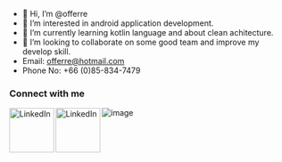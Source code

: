 - 👋 Hi, I’m @offerre
- 👀 I’m interested in android application development.
- 🌱 I’m currently learning kotlin language and about clean achitecture.
- 💞️ I’m looking to collaborate on some good team and improve my develop skill.
- Email: offerre@hotmail.com
- Phone No: +66 (0)85-834-7479

### Connect with me
[<img align="left" alt="LinkedIn" width="80" src="https://github.com/melanieshi0120/melanieshi0120/blob/master/linkedin.ico" />](https://www.linkedin.com/in/aofferry/)
[<img align="left" alt="LinkedIn" width="80" src="https://github.com/melanieshi0120/melanieshi0120/blob/master/facebook.ico" />](https://www.facebook.com/Bucky.thanawat/)
![image](https://img.shields.io/badge/Facebook-1877F2?style=for-the-badge&logo=facebook&logoColor=white)
<br />

### 

<!---
offerre/offerre is a ✨ special ✨ repository because its `README.md` (this file) appears on your GitHub profile.
You can click the Preview link to take a look at your changes.
--->
